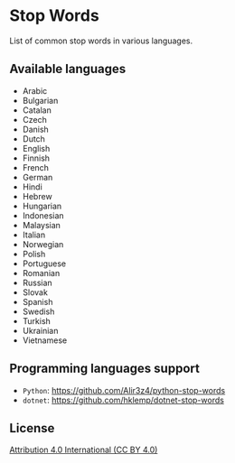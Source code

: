 Stop Words
==========

List of common stop words in various languages.



Available languages
-------------------
* Arabic
* Bulgarian
* Catalan
* Czech
* Danish
* Dutch
* English
* Finnish
* French
* German
* Hindi
* Hebrew
* Hungarian
* Indonesian
* Malaysian
* Italian
* Norwegian
* Polish
* Portuguese
* Romanian
* Russian
* Slovak
* Spanish
* Swedish
* Turkish
* Ukrainian
* Vietnamese

Programming languages support
-----------------------------

* `Python`: https://github.com/Alir3z4/python-stop-words
* `dotnet`: https://github.com/hklemp/dotnet-stop-words


License
--------
[Attribution 4.0 International (CC BY 4.0)][LICENSE]

[LICENSE]: http://creativecommons.org/licenses/by/4.0/
